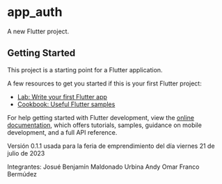 # app_auth

A new Flutter project.

## Getting Started

This project is a starting point for a Flutter application.

A few resources to get you started if this is your first Flutter project:

- [Lab: Write your first Flutter app](https://docs.flutter.dev/get-started/codelab)
- [Cookbook: Useful Flutter samples](https://docs.flutter.dev/cookbook)

For help getting started with Flutter development, view the
[online documentation](https://docs.flutter.dev/), which offers tutorials,
samples, guidance on mobile development, and a full API reference.

Versión 0.1.1 usada para la feria de emprendimiento del día viernes 21 de julio de 2023

Integrantes: Josué Benjamín Maldonado Urbina
             Andy Omar Franco Bermúdez
